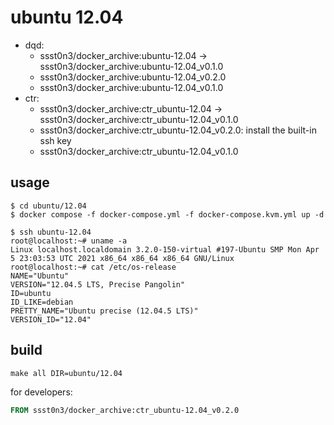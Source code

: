 # ubuntu 12.04

* dqd: 
    * ssst0n3/docker_archive:ubuntu-12.04 -> ssst0n3/docker_archive:ubuntu-12.04_v0.1.0
    * ssst0n3/docker_archive:ubuntu-12.04_v0.2.0
    * ssst0n3/docker_archive:ubuntu-12.04_v0.1.0
* ctr: 
    * ssst0n3/docker_archive:ctr_ubuntu-12.04 -> ssst0n3/docker_archive:ctr_ubuntu-12.04_v0.1.0
    * ssst0n3/docker_archive:ctr_ubuntu-12.04_v0.2.0: install the built-in ssh key
    * ssst0n3/docker_archive:ctr_ubuntu-12.04_v0.1.0

## usage

```shell
$ cd ubuntu/12.04
$ docker compose -f docker-compose.yml -f docker-compose.kvm.yml up -d
```

```shell
$ ssh ubuntu-12.04
root@localhost:~# uname -a
Linux localhost.localdomain 3.2.0-150-virtual #197-Ubuntu SMP Mon Apr 5 23:03:53 UTC 2021 x86_64 x86_64 x86_64 GNU/Linux
root@localhost:~# cat /etc/os-release 
NAME="Ubuntu"
VERSION="12.04.5 LTS, Precise Pangolin"
ID=ubuntu
ID_LIKE=debian
PRETTY_NAME="Ubuntu precise (12.04.5 LTS)"
VERSION_ID="12.04"
```

## build

```shell
make all DIR=ubuntu/12.04
```

for developers:

```dockerfile
FROM ssst0n3/docker_archive:ctr_ubuntu-12.04_v0.2.0
```